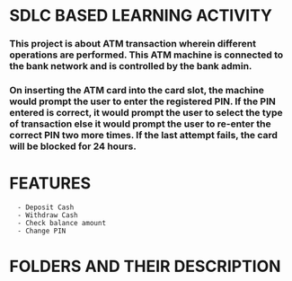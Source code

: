    # **SDLC BASED LEARNING ACTIVITY**


### **This project is about ATM transaction wherein different operations are performed. This ATM machine is connected to the bank network and is controlled by the bank admin.**


### On inserting the ATM card into the card slot, the machine would prompt the user to enter the registered PIN. If the PIN entered is correct, it would prompt the user to select the type of transaction else it would prompt the user to re-enter the correct PIN two more times. If the last attempt fails, the card will be blocked for 24 hours.



   # **FEATURES**

      - Deposit Cash
      - Withdraw Cash
      - Check balance amount
      - Change PIN



   # **FOLDERS AND THEIR DESCRIPTION**
